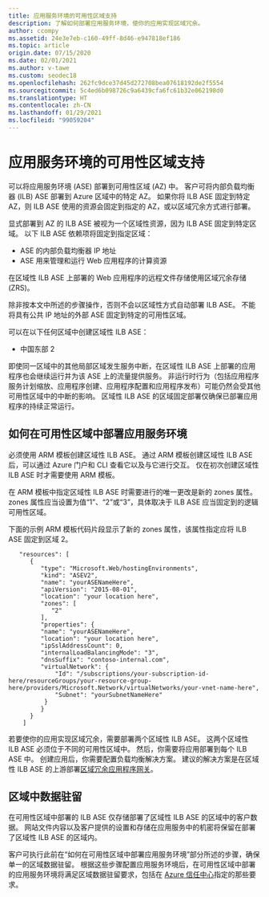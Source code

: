 ```yaml
---
title: 应用服务环境的可用性区域支持
description: 了解如何部署应用服务环境，使你的应用实现区域冗余。
author: ccompy
ms.assetid: 24e3e7eb-c160-49ff-8d46-e947818ef186
ms.topic: article
origin.date: 07/15/2020
ms.date: 02/01/2021
ms.author: v-tawe
ms.custom: seodec18
ms.openlocfilehash: 262fc9dce37d45d272708bea07618192de2f5554
ms.sourcegitcommit: 5c4ed6b098726c9a6439cfa6fc61b32e062198d0
ms.translationtype: HT
ms.contentlocale: zh-CN
ms.lasthandoff: 01/29/2021
ms.locfileid: "99059204"
---
```

# <a name="availability-zone-support-for-app-service-environments"></a>应用服务环境的可用性区域支持

可以将应用服务环境 (ASE) 部署到可用性区域 (AZ) 中。  客户可将内部负载均衡器 (ILB) ASE 部署到 Azure 区域中的特定 AZ。 如果你将 ILB ASE 固定到特定 AZ，则 ILB ASE 使用的资源会固定到指定的 AZ，或以区域冗余方式进行部署。  

显式部署到 AZ 的 ILB ASE 被视为一个区域性资源，因为 ILB ASE 固定到特定区域。 以下 ILB ASE 依赖项将固定到指定区域：

- ASE 的内部负载均衡器 IP 地址
- ASE 用来管理和运行 Web 应用程序的计算资源

在区域性 ILB ASE 上部署的 Web 应用程序的远程文件存储使用区域冗余存储 (ZRS)。

除非按本文中所述的步骤操作，否则不会以区域性方式自动部署 ILB ASE。 不能将具有公共 IP 地址的外部 ASE 固定到特定的可用性区域。 

可以在以下任何区域中创建区域性 ILB ASE：

- 中国东部 2

即使同一区域中的其他局部区域发生服务中断，在区域性 ILB ASE 上部署的应用程序也会继续运行并为该 ASE 上的流量提供服务。  非运行时行为（包括应用程序服务计划缩放、应用程序创建、应用程序配置和应用程序发布）可能仍然会受其他可用性区域中的中断的影响。 区域性 ILB ASE 的区域固定部署仅确保已部署应用程序的持续正常运行。

## <a name="how-to-deploy-an-app-service-environment-in-an-availability-zone"></a>如何在可用性区域中部署应用服务环境 ##

必须使用 ARM 模板创建区域性 ILB ASE。 通过 ARM 模板创建区域性 ILB ASE 后，可以通过 Azure 门户和 CLI 查看它以及与它进行交互。  仅在初次创建区域性 ILB ASE 时才需要使用 ARM 模板。

在 ARM 模板中指定区域性 ILB ASE 时需要进行的唯一更改是新的 zones 属性。 zones 属性应当设置为值“1”、“2”或“3”，具体取决于 ILB ASE 应当固定到的逻辑可用性区域。

下面的示例 ARM 模板代码片段显示了新的 zones 属性，该属性指定应将 ILB ASE 固定到区域 2。

```
   "resources": [
      {
         "type": "Microsoft.Web/hostingEnvironments",
         "kind": "ASEV2",
         "name": "yourASENameHere",
         "apiVersion": "2015-08-01",
         "location": "your location here",
         "zones": [
            "2"
         ],
         "properties": {
         "name": "yourASENameHere",
         "location": "your location here",
         "ipSslAddressCount": 0,
         "internalLoadBalancingMode": "3",
         "dnsSuffix": "contoso-internal.com",
         "virtualNetwork": {
             "Id": "/subscriptions/your-subscription-id-here/resourceGroups/your-resource-group-here/providers/Microsoft.Network/virtualNetworks/your-vnet-name-here",
             "Subnet": "yourSubnetNameHere"
          }
         }
      }
    ]
```

若要使你的应用实现区域冗余，需要部署两个区域性 ILB ASE。 这两个区域性 ILB ASE 必须位于不同的可用性区域中。 然后，你需要将应用部署到每个 ILB ASE 中。 创建应用后，你需要配置负载均衡解决方案。 建议的解决方案是在区域性 ILB ASE 的上游部署[区域冗余应用程序网关](../../application-gateway/application-gateway-autoscaling-zone-redundant.md)。 

## <a name="in-region-data-residency"></a>区域中数据驻留 ##

在可用性区域中部署的 ILB ASE 仅存储部署了区域性 ILB ASE 的区域中的客户数据。 网站文件内容以及客户提供的设置和存储在应用服务中的机密将保留在部署了区域性 ILB ASE 的区域内。

客户可执行此前在“如何在可用性区域中部署应用服务环境”部分所述的步骤，确保单一的区域数据驻留。 根据这些步骤配置应用服务环境后，在可用性区域中部署的应用服务环境将满足区域数据驻留要求，包括在 [Azure 信任中心](https://www.trustcenter.cn/cloudservices/azure.html)指定的那些要求。

<!-- 
Customers can validate that an App Service Environment is properly configured to store data in a single region by following these steps: 

1. Using [Resource Explorer](https://resources.azure.com), navigate to the ARM resource for the App Service Environment.  ASEs are listed under _providers/Microsoft.Web/hostingEnvironments*.
2. If a *zones* property exists in the view of the ARM JSON syntax, and it contains a single valued JSON array with a value of "1", "2", or "3", then the ASE is zonally deployed and customer data remains in the same region.
2. If a *zones* property does not exist, or the property does not have valid zone value as specified earlier, then the ASE is not zonally deployed, and customer data is not exclusively stored in the same region.
-->